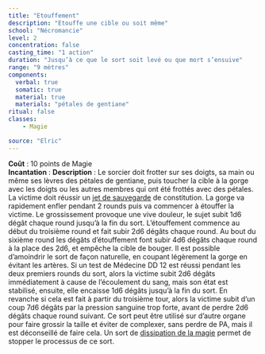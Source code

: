 ```yaml
---
title: "Etouffement"
description: "Etouffe une cible ou soit même"
school: "Nécromancie"
level: 2
concentration: false
casting_time: "1 action"
duration: "Jusqu’à ce que le sort soit levé ou que mort s’ensuive"
range: "9 mètres"
components:
  verbal: true
  somatic: true
  material: true
  materials: "pétales de gentiane"
ritual: false
classes:
    - Magie

source: "Elric"
---
```

**Coût** : 10 points de Magie  
**Incantation** : 
**Description** : Le sorcier doit frotter sur ses doigts, sa main ou même ses lèvres des pétales de gentiane, puis toucher la cible à la gorge avec les doigts ou les autres membres qui ont été frottés avec des pétales. La victime doit réussir un [jet de sauvegarde](/utiliser-les-caracteristiques/#jets-de-sauvegarde) de constitution. La gorge va rapidement enfler pendant 2 rounds puis va commencer à étouffer la victime.
Le grossissement provoque une vive douleur, le sujet subit 1d6 dégât chaque round jusqu’à la fin du sort. L’étouffement commence au début du troisième round et fait subir 2d6 dégâts chaque round. Au bout du sixième round les dégâts d’étouffement font subir 4d6 dégâts chaque round à la place des 2d6, et empêche la cible de bouger.
Il est possible d’amoindrir le sort de façon naturelle, en coupant légèrement la gorge en évitant les artères. Si un test de Médecine DD 12 est réussi pendant les deux premiers rounds du sort, alors la victime subit 2d6 dégâts immédiatement à cause de l’écoulement du sang, mais son état est stabilisé, ensuite, elle encaisse 1d6 dégâts jusqu’à la fin du sort. En revanche si cela est fait à partir du troisième tour, alors la victime subit d’un coup 7d6 dégâts par la pression sanguine trop forte, avant de perdre 2d6 dégâts chaque round suivant. Ce sort peut être utilisé sur d’autre organe pour faire grossir la taille et éviter de complexer, sans perdre de PA, mais il est déconseillé de faire cela. Un sort de [dissipation de la magie](/grimoire/dissipation-de-la-magie) permet de stopper le processus de ce sort.
